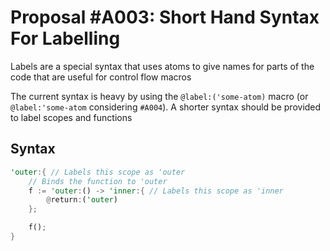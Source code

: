 # Proposal #A003: Short Hand Syntax For Labelling

Labels are a special syntax that uses atoms to give names for parts of the code that are useful for control flow macros

The current syntax is heavy by using the `@label:('some-atom)` macro (or `@label:'some-atom` considering `#A004`). A shorter syntax should be provided to label scopes and functions

## Syntax

```rs
'outer:{ // Labels this scope as 'outer
    // Binds the function to 'outer 
    f := 'outer:() -> 'inner:{ // Labels this scope as 'inner
        @return:('outer)
    };

    f();
}
```

